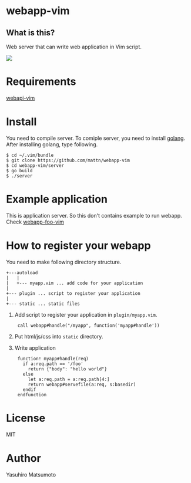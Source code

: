 # webapp-vim

## What is this?

Web server that can write web application in Vim script.

![](http://go-gyazo.appspot.com/9f3e1755f0ee695b.png)



# Requirements

[webapi-vim](https://github.com/mattn/webapi-vim)

# Install

You need to compile server. To comiple server, you need to install [golang](http://golang.org).
After installing golang, type following.

    $ cd ~/.vim/bundle
    $ git clone https://github.com/mattn/webapp-vim
    $ cd webapp-vim/server
    $ go build
    $ ./server

# Example application

This is application server. So this don't contains example to run webapp.
Check [webapp-foo-vim](https://github.com/mattn/webapp-foo-vim)

# How to register your webapp

You need to make following directory structure.

    +---autoload
    |   |
    |   +--- myapp.vim ... add code for your application
    |
    +--- plugin ... script to register your application
    |
    +--- static ... static files
    
1. Add script to register your application in `plugin/myapp.vim`.

        call webapp#handle("/myapp", function('myapp#handle'))

2. Put html/js/css into `static` directory.

3. Write application

        function! myapp#handle(req)
          if a:req.path == '/foo'
            return {"body": "hello world"}
          else
            let a:req.path = a:req.path[4:]
            return webapp#servefile(a:req, s:basedir)
          endif
        endfunction

# License

MIT

# Author

Yasuhiro Matsumoto
